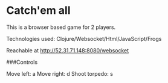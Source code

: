 # Catch'em all

This is a browser based game for 2 players.

Technologies used: Clojure/Websocket/Html/JavaScript/Frogs

Reachable at http://52.31.71.148:8080/websocket

###Controls

Move left: a
Move right: d
Shoot torpedo: s